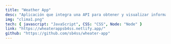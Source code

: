 ```yaml
---
title: "Weather App"
desc: "Aplicación que integra una API para obtener y visualizar información meteorológica en tiempo real."
img: "clima1.png"
tech: { javascript: "JavaScript", CSS: "CSS", Node: "Node" }
link: "https://wheaterappsb4ss.netlify.app/"
github: "https://github.com/sb4ss/wheater-app"
---
```

